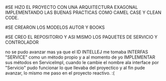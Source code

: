 #SE HIZO EL PROYECTO CON UNA ARQUITECTURA EXAGONAL IMPLEMENTANDO LAS BUENAS PRACTICAS COMO CAMEL CASE Y CLEAN CODE.

#SE CREARON LOS MODELOS AUTOR Y BOOKS 

#SE CREO EL REPOSITORIO Y ASI MISMO LOS PAQUETES DE SERVICIO Y CONTROLADOR 

no se pudo avanzar mas ya que el ID INTELLEJ me tomaba INTERFAS "SERVICE" como un método propio y a al momento de yo  IMPLEMENTAR sus métodos en ServiceImpl, cuando le cambie el nombre ala interface por "Servicio" pudo funcionar lo que llevaba del proyectico y al fin pude avanzar, lo mismo me paso en el proyecto reactivo. :(
